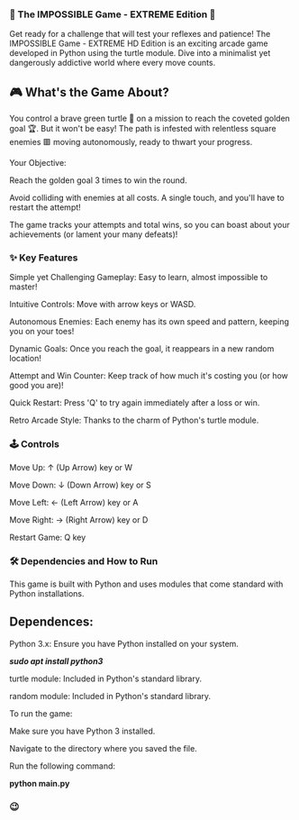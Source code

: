 
### 🌟 The IMPOSSIBLE Game - EXTREME Edition 🌟

Get ready for a challenge that will test your reflexes and patience! The IMPOSSIBLE Game - EXTREME HD Edition is an exciting arcade game developed in Python using the turtle module. Dive into a minimalist yet dangerously addictive world where every move counts.

## 🎮 What's the Game About?

You control a brave green turtle 🐢 on a mission to reach the coveted golden goal 🏆. But it won't be easy! The path is infested with relentless square enemies 🟥 moving autonomously, ready to thwart your progress.

Your Objective:

Reach the golden goal 3 times to win the round.

Avoid colliding with enemies at all costs. A single touch, and you'll have to restart the attempt!

The game tracks your attempts and total wins, so you can boast about your achievements (or lament your many defeats)!

### ✨ Key Features

Simple yet Challenging Gameplay: Easy to learn, almost impossible to master!

Intuitive Controls: Move with arrow keys or WASD.

Autonomous Enemies: Each enemy has its own speed and pattern, keeping you on your toes!

Dynamic Goals: Once you reach the goal, it reappears in a new random location!

Attempt and Win Counter: Keep track of how much it's costing you (or how good you are)!

Quick Restart: Press 'Q' to try again immediately after a loss or win.

Retro Arcade Style: Thanks to the charm of Python's turtle module.

### 🕹️ Controls

Move Up: ↑ (Up Arrow) key or W

Move Down: ↓ (Down Arrow) key or S

Move Left: ← (Left Arrow) key or A

Move Right: → (Right Arrow) key or D

Restart Game: Q key

### 🛠️ Dependencies and How to Run

This game is built with Python and uses modules that come standard with Python installations.

## Dependences:

Python 3.x: Ensure you have Python installed on your system.

***sudo apt install python3***

turtle module: Included in Python's standard library.

random module: Included in Python's standard library.

To run the game:

Make sure you have Python 3 installed.

Navigate to the directory where you saved the file.

Run the following command:

**python main.py**


### 😉

